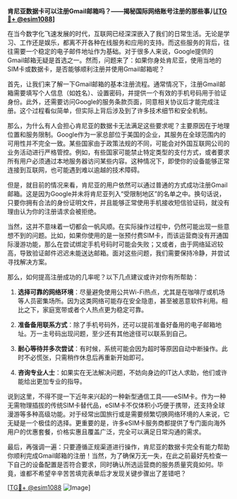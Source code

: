 **肯尼亚数据卡可以注册Gmail邮箱吗？——揭秘国际网络账号注册的那些事儿[[TG💪+ @esim1088](https://t.me/s/esim1088)]**

在当今数字化飞速发展的时代，互联网已经深深嵌入了我们的日常生活。无论是学习、工作还是娱乐，都离不开各种在线服务和应用的支持。而这些服务的背后，往往需要一个稳定的电子邮件地址作为基础。对于很多人来说，Google提供的Gmail邮箱无疑是首选之一。然而，问题来了：如果你身处肯尼亚，使用当地的SIM卡或数据卡，是否能够顺利注册并使用Gmail邮箱呢？

首先，让我们来了解一下Gmail邮箱的基本注册流程。通常情况下，注册Gmail邮箱需要填写个人信息（如姓名）、设置密码，并提供一个有效的手机号码用于验证身份。此外，还需要访问Google的服务条款页面，同意相关协议后才能完成注册。这个过程看似简单，但实际上背后涉及到了许多技术细节和安全机制。

那么，为什么有人会担心肯尼亚的数据卡无法满足这些要求呢？主要原因在于地理位置和服务限制。Google作为一家总部位于美国的企业，其服务在全球范围内的可用性并不完全一致。某些国家由于政策法规的不同，可能会对外国互联网公司的业务活动进行严格管控。例如，有些国家可能禁止特定类型的支付方式，或者要求所有用户必须通过本地服务器访问某些内容。这种情况下，即使你的设备能够正常连接到互联网，也可能遇到难以逾越的技术障碍。

但是，就目前的情况来看，肯尼亚的用户依然可以通过普通的方式成功注册Gmail邮箱。这是因为Google并未将肯尼亚列入“受限制地区”的名单之中。换句话说，只要你拥有合法的身份证明文件，并且能够正常使用手机接收短信验证码，就没有理由认为你的注册请求会被拒绝。

当然，这并不意味着一切都会一帆风顺。在实际操作过程中，仍然可能出现一些意想不到的问题。比如，如果你使用的是一张预付费SIM卡，而该运营商没有开通国际漫游功能，那么在尝试绑定手机号码时可能会失败；又或者，由于网络延迟较高，导致验证邮件迟迟未能送达邮箱。面对这些问题，我们需要保持冷静，并尝试寻找解决方案。

那么，如何提高注册成功的几率呢？以下几点建议或许对你有所帮助：

1. **选择可靠的网络环境**：尽量避免使用公共Wi-Fi热点，尤其是在咖啡厅或机场等人员密集场所。因为这类网络可能存在安全隐患，甚至被恶意软件利用。相比之下，家庭宽带或者个人热点更为稳定可靠。

2. **准备备用联系方式**：除了手机号码外，还可以提前准备好备用的电子邮箱地址。万一主号码出现问题，至少还有其他途径可以联系到自己。

3. **耐心等待并多次尝试**：有时候，系统可能会因为超时等原因自动中断操作。此时不必慌张，只需稍作休息后再重新开始即可。

4. **咨询专业人士**：如果实在无法解决问题，不妨向身边的IT达人求助，他们或许能给出更加专业的指导。

说到这里，不得不提一下近年来兴起的一种新型通信工具——eSIM卡。作为一种无需物理插拔的传统SIM卡替代品，eSIM卡不仅体积小巧便于携带，还支持全球漫游等多种高级功能。对于经常出国旅行或是需要频繁切换网络环境的人来说，它无疑是一个极佳的选择。更重要的是，许多eSIM卡服务商都提供了专门面向海外用户的优惠套餐，价格实惠且覆盖广泛，完全可以满足日常沟通的需求。

最后，再强调一遍：只要遵循正规渠道进行操作，肯尼亚的数据卡完全有能力帮助你顺利完成Gmail邮箱的注册！当然，为了确保万无一失，在此之前最好先检查一下自己的设备配置是否符合要求，同时确认所选运营商的服务质量究竟如何。毕竟，谁都不希望辛辛苦苦填完表单后才发现关键步骤出了差错吧？

[[TG💪+ @esim1088](https://t.me/s/esim1088) ![Image](https://i.postimg.cc/4NQfJmqS/Snipaste-2025-05-13-00-14-12.png)]